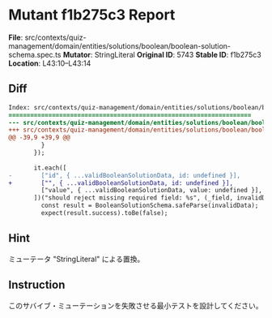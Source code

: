 # Mutant f1b275c3 Report

**File**: src/contexts/quiz-management/domain/entities/solutions/boolean/boolean-solution-schema.spec.ts
**Mutator**: StringLiteral
**Original ID**: 5743
**Stable ID**: f1b275c3
**Location**: L43:10–L43:14

## Diff

```diff
Index: src/contexts/quiz-management/domain/entities/solutions/boolean/boolean-solution-schema.spec.ts
===================================================================
--- src/contexts/quiz-management/domain/entities/solutions/boolean/boolean-solution-schema.spec.ts	original
+++ src/contexts/quiz-management/domain/entities/solutions/boolean/boolean-solution-schema.spec.ts	mutated #5743
@@ -39,9 +39,9 @@
         }
       });
 
       it.each([
-        ["id", { ...validBooleanSolutionData, id: undefined }],
+        ["", { ...validBooleanSolutionData, id: undefined }],
         ["value", { ...validBooleanSolutionData, value: undefined }],
       ])("should reject missing required field: %s", (_field, invalidData) => {
         const result = BooleanSolutionSchema.safeParse(invalidData);
         expect(result.success).toBe(false);
```

## Hint

ミューテータ "StringLiteral" による置換。

## Instruction

このサバイブ・ミューテーションを失敗させる最小テストを設計してください。
